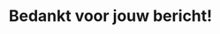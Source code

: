 ---
title: Bedankt voor jouw bericht!
desc: Ik laat je zo snel mogelijk iets weten
show_desc: true
---